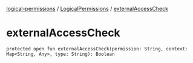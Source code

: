[logical-permissions](../index.md) / [LogicalPermissions](index.md) / [externalAccessCheck](.)

# externalAccessCheck

`protected open fun externalAccessCheck(permission: String, context: Map<String, Any>, type: String): Boolean`